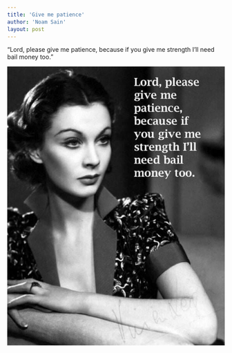 ```yaml
---
title: 'Give me patience'
author: 'Noam Sain'
layout: post
---
```


“Lord, please give me patience, because if you give me strength I’ll need bail money too.”

![Give me patience](/assets/2022/2022-05-give-me-patience.jpg "Give me patience")
